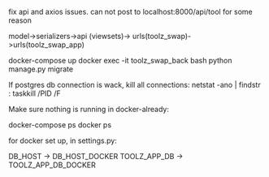 fix api and axios issues. can not post to localhost:8000/api/tool for some reason

model->serializers->api (viewsets)-> urls(toolz_swap)->urls(toolz_swap_app)

docker-compose up
docker exec -it toolz_swap_back bash
python manage.py migrate




If postgres db connection is wack, kill all connections:
netstat -ano | findstr :<PORT>
taskkill /PID <PID> /F

Make sure nothing is running in docker-already:

docker-compose ps
docker ps

for docker set up, in settings.py:

DB_HOST -> DB_HOST_DOCKER
TOOLZ_APP_DB -> TOOLZ_APP_DB_DOCKER